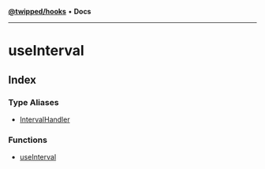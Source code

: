 [**@twipped/hooks**](../README.md) • **Docs**

***

# useInterval

## Index

### Type Aliases

- [IntervalHandler](type-aliases/IntervalHandler.md)

### Functions

- [useInterval](functions/useInterval.md)
